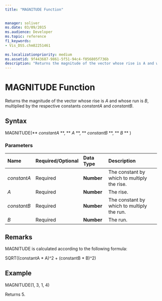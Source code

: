```yaml
---
title: "MAGNITUDE Function"
 
 
manager: soliver
ms.date: 03/09/2015
ms.audience: Developer
ms.topic: reference
f1_keywords:
- Vis_DSS.chm82251461
 
ms.localizationpriority: medium
ms.assetid: 9f443687-9861-5f51-94c4-f056805f736b
description: "Returns the magnitude of the vector whose rise is A and whose run is B, multiplied by the respective constants constantA and constantB."
---
```


# MAGNITUDE Function

Returns the magnitude of the vector whose rise is  _A_ and whose run is  _B_, multiplied by the respective constants  _constantA_ and  _constantB_. 
  
## Syntax

MAGNITUDE(** *constantA* **, ** *A* **, ** *constantB* **, ** *B* ** ) 
  
### Parameters

|**Name**|**Required/Optional**|**Data Type**|**Description**|
|:-----|:-----|:-----|:-----|
| _constantA_ <br/> |Required  <br/> |**Number** <br/> |The constant by which to multiply the rise. |
| _A_ <br/> |Required  <br/> |**Number** <br/> |The rise. |
| _constantB_ <br/> |Required  <br/> |**Number** <br/> |The constant by which to multiply the run. |
| _B_ <br/> |Required  <br/> |**Number** <br/> |The run. |
   
## Remarks

MAGNITUDE is calculated according to the following formula:
  
SQRT((constantA \* A)^2 + (constantB \* B)^2)
  
## Example

MAGNITUDE(1, 3, 1, 4) 
  
Returns 5. 
  

